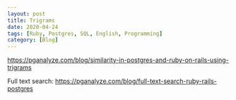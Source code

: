 ```yaml
---
layout: post
title: Trigrams
date: 2020-04-24
tags: [Ruby, Postgres, SQL, English, Programming]
category: [Blog]
---
```


https://pganalyze.com/blog/similarity-in-postgres-and-ruby-on-rails-using-trigrams

Full text search:
https://pganalyze.com/blog/full-text-search-ruby-rails-postgres